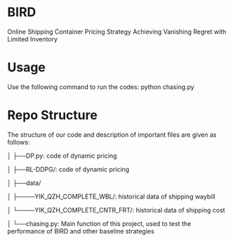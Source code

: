 # BIRD

Online Shipping Container Pricing Strategy Achieving Vanishing Regret with Limited Inventory

# Usage

Use the following command to run the codes: python chasing.py

# Repo Structure

The structure of our code and description of important files are given as follows:

│    ├──DP.py: code of dynamic pricing  

│    ├──RL-DDPG/: code of dynamic pricing  

│    ├──data/

│    	├────YIK_QZH_COMPLETE_WBL/:  historical data of shipping waybill 

│    	└────YIK_QZH_COMPLETE_CNTR_FRT/: historical data of shipping cost

│    └──chasing.py: Main function of this project, used to test the performance of BIRD and other baseline strategies
